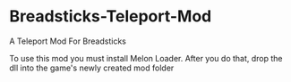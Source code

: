 # Breadsticks-Teleport-Mod
A Teleport Mod For Breadsticks

To use this mod you must install Melon Loader.
After you do that, drop the dll into the game's newly created mod folder
